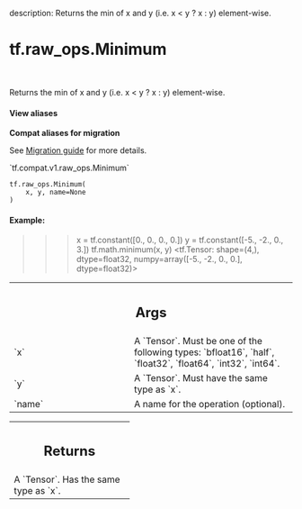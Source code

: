description: Returns the min of x and y (i.e. x < y ? x : y) element-wise.

<div itemscope itemtype="http://developers.google.com/ReferenceObject">
<meta itemprop="name" content="tf.raw_ops.Minimum" />
<meta itemprop="path" content="Stable" />
</div>

# tf.raw_ops.Minimum

<!-- Insert buttons and diff -->

<table class="tfo-notebook-buttons tfo-api nocontent" align="left">

</table>



Returns the min of x and y (i.e. x < y ? x : y) element-wise.

<section class="expandable">
  <h4 class="showalways">View aliases</h4>
  <p>
<b>Compat aliases for migration</b>
<p>See
<a href="https://www.tensorflow.org/guide/migrate">Migration guide</a> for
more details.</p>
<p>`tf.compat.v1.raw_ops.Minimum`</p>
</p>
</section>

<pre class="devsite-click-to-copy prettyprint lang-py tfo-signature-link">
<code>tf.raw_ops.Minimum(
    x, y, name=None
)
</code></pre>



<!-- Placeholder for "Used in" -->


#### Example:


>>> x = tf.constant([0., 0., 0., 0.])
>>> y = tf.constant([-5., -2., 0., 3.])
>>> tf.math.minimum(x, y)
<tf.Tensor: shape=(4,), dtype=float32, numpy=array([-5., -2., 0., 0.], dtype=float32)>

<!-- Tabular view -->
 <table class="responsive fixed orange">
<colgroup><col width="214px"><col></colgroup>
<tr><th colspan="2"><h2 class="add-link">Args</h2></th></tr>

<tr>
<td>
`x`
</td>
<td>
A `Tensor`. Must be one of the following types: `bfloat16`, `half`, `float32`, `float64`, `int32`, `int64`.
</td>
</tr><tr>
<td>
`y`
</td>
<td>
A `Tensor`. Must have the same type as `x`.
</td>
</tr><tr>
<td>
`name`
</td>
<td>
A name for the operation (optional).
</td>
</tr>
</table>



<!-- Tabular view -->
 <table class="responsive fixed orange">
<colgroup><col width="214px"><col></colgroup>
<tr><th colspan="2"><h2 class="add-link">Returns</h2></th></tr>
<tr class="alt">
<td colspan="2">
A `Tensor`. Has the same type as `x`.
</td>
</tr>

</table>


